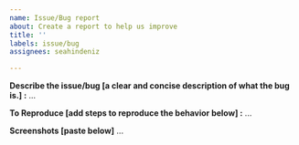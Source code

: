 ```yaml
---
name: Issue/Bug report
about: Create a report to help us improve
title: ''
labels: issue/bug
assignees: seahindeniz

---
```


**Describe the issue/bug [a clear and concise description of what the bug is.] :**
...

**To Reproduce [add steps to reproduce the behavior below] :**
...

**Screenshots [paste below]**
...
